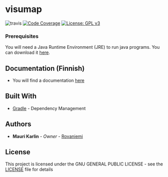 # visumap
![travis](https://travis-ci.org/rovaniemi/visumap.svg?branch=master)
[![Code Coverage](https://img.shields.io/codecov/c/github/rovaniemi/visumap/master.svg)](https://codecov.io/github/rovaniemi/visumap)
[![License: GPL v3](https://img.shields.io/badge/License-GPL%20v3-blue.svg)](https://github.com/rovaniemi/osm-graph-parser/blob/master/LICENSE)

### Prerequisites

You will need a Java Runtime Environment (JRE) to run java programs. You can download it [here](http://www.oracle.com/technetwork/java/javase/downloads/jre8-downloads-2133155.html).

## Documentation (Finnish)
* You will find a documentation [here](https://github.com/rovaniemi/visumap/tree/master/documentation) 

## Built With

* [Gradle](https://gradle.org) - Dependency Management

## Authors

* **Mauri Karlin** - *Owner* - [Rovaniemi](https://github.com/Rovaniemi)

## License

This project is licensed under the GNU GENERAL PUBLIC LICENSE - see the [LICENSE](LICENSE) file for details